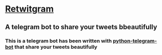 # [Retwitgram](https://t.me/retwitgram_bot)
## A telegram bot to share your tweets bbeautifully
### This is a telegram bot has been written with [python-telegram-bot](https://python-telegram-bot.org/) that share your tweets beautifully 
